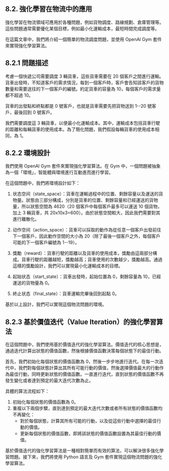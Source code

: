## 8.2. 強化學習在物流中的應用

強化學習在物流領域可應用於各種問題，例如貨物調度、路線規劃、倉庫管理等。這些問題通常需要優化某個目標，例如最小化運輸成本，最短時間完成調度等。

在這篇文章中，我們將介紹一個簡單的物流調度問題，並使用 OpenAI Gym 套件來實現強化學習算法。

## 8.2.1 問題描述

考慮一個快遞公司需要調度 3 輛貨車，這些貨車需要在 20 個客戶之間進行運輸。貨車出發時，不知道客戶的需求情況，每到一個客戶時，客戶會告知該客戶的貨物數量和需要送往的下一個客戶的編號。約定貨車的容量為 10，每個客戶的需求量都不超過 10。

貨車的出發點和終點都是 0 號客戶，也就是貨車需要先把貨物送到 1--20 號客戶，最後回到 0 號客戶。

我們需要調度這 3 輛貨車，以便最小化運輸成本。其中，運輸成本包括貨車行駛的距離和每輛貨車的使用成本。為了簡化問題，我們假設每輛貨車的使用成本相同，為 1。

## 8.2.2 環境設計

我們使用 OpenAI Gym 套件來實現強化學習算法。在 Gym 中，一個問題被抽象為一個「環境」，智能體與環境進行互動進而進行學習。

在這個問題中，我們將環境設計如下：

1. 状态空间（state_space）：貨車在運輸過程中的位置、剩餘容量以及運送的貨物量。狀態由三部分構成，分別是貨車的位置、剩餘容量和已經運送的貨物量，所以狀態空間為 4620（20 個客戶中每個客戶最多可以運送 10 個貨物，加上 3 輛貨車，共 20x10x3=600）。由於狀態空間較大，因此我們需要對其進行離散化。

2. 动作空间（action_space）：貨車可以採取的動作為從任意一個客戶出發前往下一個客戶，因此動作空間的大小為 20（除了最後一個客戶之外，每個客戶可能的下一個客戶編號為 1--19）。

3. 獎勵（reward）：貨車行駛的距離以及貨車的使用成本，獎勵由這兩部分構成。貨車行駛的距離越短，獎勵越高；貨車使用的次數越少，獎勵越高。通過這樣的獎勵設計，我們可以實現最小化運輸成本的目標。

4. 起始状态（start_state）：貨車出發時，起始位置為 0，剩餘容量為 10，已經運送的貨物量為 0。

5. 終止状态（final_state）：貨車運輸完畢後回到起點 0。

基於以上設計，我們可以實現這個物流問題的環境。

## 8.2.3 基於價值迭代（Value Iteration）的強化學習算法

在這個問題中，我們使用基於價值迭代的強化學習算法。價值迭代的核心思想是，通過迭代計算出狀態的價值函數，然後根據價值函數決策每個狀態下的最佳行動。

首先，我們初始化每個狀態的價值函數為 0，然後一步步地進行迭代。在每一次迭代中，我們對每個狀態計算出其所有可能行動的價值，然後選擇價值最大的行動作為最佳行動，同時更新狀態的價值函數。一直進行迭代，直到狀態的價值函數不再發生變化或者達到預定的最大迭代次數為止。

具體的算法流程如下：

1. 初始化每個狀態的價值函數為 0。
2. 重複以下兩個步驟，直到達到預定的最大迭代次數或者所有狀態的價值函數均不再變化：
    - 對於每個狀態，計算其所有可能的行動，以及從這些行動中選擇的最佳行動的價值。
    - 更新每個狀態的價值函數，即將該狀態的價值函數設置為其最佳行動的價值。

基於價值迭代的強化學習算法是一種相對簡單而有效的算法，可以解決很多強化學習問題。接下來，我們將使用 Python 語言及 Gym 套件實現這個物流問題的強化學習算法。